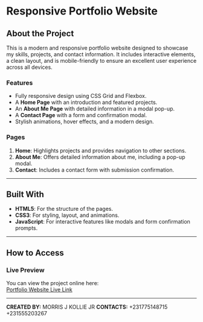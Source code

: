 # Responsive Portfolio Website

## **About the Project**
This is a modern and responsive portfolio website designed to showcase my skills, projects, and contact information. It includes interactive elements, a clean layout, and is mobile-friendly to ensure an excellent user experience across all devices.

### **Features**
- Fully responsive design using CSS Grid and Flexbox.
- A **Home Page** with an introduction and featured projects.
- An **About Me Page** with detailed information in a modal pop-up.
- A **Contact Page** with a form and confirmation modal.
- Stylish animations, hover effects, and a modern design.

### **Pages**
1. **Home**: Highlights projects and provides navigation to other sections.
2. **About Me**: Offers detailed information about me, including a pop-up modal.
3. **Contact**: Includes a contact form with submission confirmation.

---

## **Built With**
- **HTML5**: For the structure of the pages.
- **CSS3**: For styling, layout, and animations.
- **JavaScript**: For interactive features like modals and form confirmation prompts.

---

## **How to Access**
### **Live Preview**
You can view the project online here:  
[Portfolio Website Live Link](https://MorrisJ-KollieJr.github.io/MyPortfolioWebsite)

---
**CREATED BY:** MORRIS J KOLLIE JR
**CONTACTS:** +231775148715
          +231555203267
